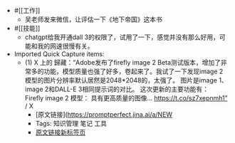 - #[[工作]]
    - 吴老师发来微信，让评估一下《地下帝国》这本书
- #[[技能]]
    - chatgpt给我开通dall 3的权限了，试用了一下，感觉并没有那么好用，可能和我的网速很慢有关。
- Imported Quick Capture items:
    - (1) X 上的 歸藏：“Adobe发布了firefly image 2 Beta测试版本，增加了非常多的功能，模型质量也强了好多，卷起来了。我试了一下发现image 2模型的图片分辨率默认居然是2048*2048的，太强了。 图片是image 1、image 2和DALL-E 3相同提示词的对比。 这次更新的主要功能有： Firefly image 2 模型： 具有更高​质量​的​图像… https://t.co/sz7xepnmh1” / X
        - [原文链接](https://promptperfect.jina.ai/a/NEW
        - Tags: 知识管理 笔记 工具
        - [原文链接](https://twitter.com/op7418/status/1711785830623428897)[新标签页](chrome://new-tab-page/)
